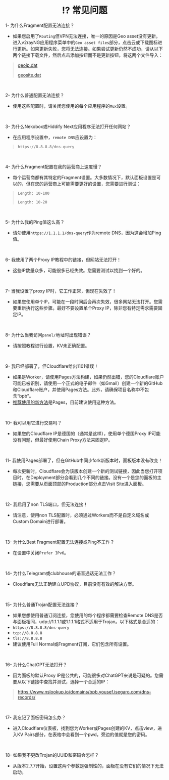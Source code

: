 <h1 align="center">⁉️ 常见问题</h1>

1- 为什么Fragment配置无法连接？
- 如果您启用了`Routing`但VPN无法连接，唯一的原因是Geo asset没有更新。进入v2rayNG应用程序菜单中的`Geo asset files`部分，点击云或下载图标进行更新。如果更新失败，您将无法连接。如果尝试更新仍然不成功，请从以下两个链接下载文件，然后点击添加按钮而不是更新按钮，将这两个文件导入：
> 
>[geoip.dat](https://github.com/Loyalsoldier/v2ray-rules-dat/releases/latest/download/geoip.dat)
> 
>[geosite.dat](https://github.com/Loyalsoldier/v2ray-rules-dat/releases/latest/download/geosite.dat)
<br> 

2- 为什么普通配置无法连接？
- 使用这些配置时，请关闭您使用的每个应用程序的`Mux`设置。
<br>

3- 为什么Nekobox或Hiddify Next应用程序无法打开任何网站？
- 在应用程序设置中，`remote DNS`应设置为：
> `https://8.8.8.8/dns-query`
<br>

4- 为什么Fragment配置在我的运营商上速度慢？
- 每个运营商都有其特定的Fragment设置。大多数情况下，默认面板设置是可以的，但在您的运营商上可能需要更好的设置，您需要进行测试：
> `Length: 10-100`
> 
> `Length: 10-20`
<br>

5- 为什么我的Ping值这么高？
- 请勿使用`https://1.1.1.1/dns-query`作为remote DNS，因为这会增加Ping值。
<br>

6- 我使用了两个Proxy IP教程中的链接，但网站无法打开！
- 这些IP数量众多，可能很多已经失效。您需要测试以找到一个好的。
<br>

7- 当我设置了proxy IP时，它工作正常，但现在失效了！
- 如果您使用单个IP，可能在一段时间后会再次失效，很多网站无法打开。您需要重新执行这些步骤。最好不要设置单个Proxy IP，除非您有特定需求需要固定IP。
<br>

8- 为什么当我访问`panel/`地址时出现错误？
- 请按照教程进行设置，KV未正确配置。
<br>

9- 我已经部署了，但Cloudflare给出1101错误！
- 如果是Worker，请使用Pages方法构建，如果仍然出错，您的Cloudflare账户可能已被识别，请使用一个正式的电子邮件（如Gmail）创建一个新的GitHub和Cloudflare账户，并使用Pages方法。此外，请确保项目名称中不包含“bpb”。
- [推荐使用的新方法](https://github.com/bia-pain-bache/BPB-Worker-Panel/blob/main/docs/pages_upload_installation_fa.md)是Pages，目前建议使用这种方法。
<br>

10- 我可以用它进行交易吗？
- 如果您的Cloudflare IP是德国的（通常是这样），使用单个德国Proxy IP可能没有问题，但最好使用Chain Proxy方法来固定IP。
<br>

11- 我使用Pages部署了，但在GitHub中同步fork新版本时，面板版本没有改变！
- 每次更新时，Cloudflare会为该版本创建一个新的测试链接，因此当您打开项目时，在Deployment部分会看到几个不同的链接。没有一个是您的面板的主链接，您需要从页面顶部的Production部分点击Visit Site进入面板。
<br>

12- 我启用了non TLS端口，但无法连接！
- 请注意，使用non TLS配置时，必须通过Workers而不是自定义域名或Custom Domain进行部署。
<br>

13- 为什么Best Fragment配置无法连接或Ping不工作？
- 在设置中关闭`Prefer IPv6`。
<br>

14- 为什么Telegram或clubhouse的语音通话无法工作？
- Cloudflare无法正确建立UPD协议，目前没有有效的解决方案。
<br>

15- 为什么普通Trojan配置无法连接？
- 如果您想使用普通订阅连接，您使用的每个程序都需要检查Remote DNS是否与面板相同，udp://1.1.1.1或1.1.1.1格式不适用于Trojan。以下格式是合适的：
- `https://8.8.8.8/dns-query`
- `tcp://8.8.8.8`
- `tls://8.8.8.8`
- 建议使用Full Normal或Fragment订阅，它们包含所有设置。
<br>

16- 为什么ChatGPT无法打开？
- 因为面板的默认Proxy IP是公共的，可能很多对ChatGPT来说是可疑的。您需要从以下链接中查找并测试，选择一个合适的IP：
> https://www.nslookup.io/domains/bpb.yousef.isegaro.com/dns-records/
<br>

17- 我忘记了面板密码怎么办？
- 进入Cloudflare仪表板，找到您为Worker或Pages创建的KV，点击view，进入KV Pairs部分，在表格中会看到一个pwd，旁边的值就是您的密码。
<br>

18- 如果我不更改Trojan的UUID和密码会怎样？
- 从版本2.7.7开始，设置这两个参数是强制性的，面板在没有它们的情况下无法启动。
